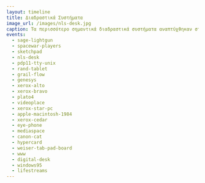 ```yaml
---
layout: timeline 
title: Διαδραστικά Συστήματα 
image_url: /images/nls-desk.jpg
caption: Τα περισσότερο σημαντικά διαδραστικά συστήματα αναπτύχθηκαν σταδιακά από πολλά εργαστήρια και παράλληλα με την χρήση των υπολογιστών για εργασίες δέσμης, στις οποίες οι χρήστες στέλνουν μια σειρά εντολών και περιμένουν το αποτέλεσμα, χωρίς την δυνατότητα παρέμβασης σε πραγματικό χρόνο.
events:
  - sage-lightgun
  - spacewar-players
  - sketchpad
  - nls-desk
  - pdp11-tty-unix
  - rand-tablet
  - grail-flow
  - genesys
  - xerox-alto
  - xerox-bravo
  - plato4
  - videoplace
  - xerox-star-pc
  - apple-macintosh-1984
  - xerox-cedar
  - eye-phone
  - mediaspace
  - canon-cat
  - hypercard
  - weiser-tab-pad-board
  - www
  - digital-desk
  - windows95
  - lifestreams
---
```


